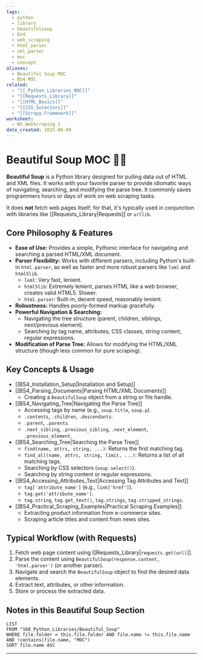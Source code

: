 ```yaml
---
tags:
  - python
  - library
  - beautifulsoup
  - bs4
  - web_scraping
  - html_parser
  - xml_parser
  - moc
  - concept
aliases:
  - Beautiful Soup MOC
  - BS4 MOC
related:
  - "[[_Python_Libraries_MOC]]"
  - "[[Requests_Library]]"
  - "[[HTML_Basics]]"
  - "[[CSS_Selectors]]"
  - "[[Scrapy_Framework]]"
worksheet:
  - WS_WebScraping_1
date_created: 2025-06-09
---
```

# Beautiful Soup MOC 🍲📄

**Beautiful Soup** is a Python library designed for pulling data out of HTML and XML files. It works with your favorite parser to provide idiomatic ways of navigating, searching, and modifying the parse tree. It commonly saves programmers hours or days of work on web scraping tasks.

It does **not** fetch web pages itself; for that, it's typically used in conjunction with libraries like [[Requests_Library|Requests]] or `urllib`.

## Core Philosophy & Features
-   **Ease of Use:** Provides a simple, Pythonic interface for navigating and searching a parsed HTML/XML document.
-   **Parser Flexibility:** Works with different parsers, including Python's built-in `html.parser`, as well as faster and more robust parsers like `lxml` and `html5lib`.
    -   `lxml`: Very fast, lenient.
    -   `html5lib`: Extremely lenient, parses HTML like a web browser, creates valid HTML5. Slower.
    -   `html.parser`: Built-in, decent speed, reasonably lenient.
-   **Robustness:** Handles poorly-formed markup gracefully.
-   **Powerful Navigation & Searching:**
    -   Navigating the tree structure (parent, children, siblings, next/previous element).
    -   Searching by tag name, attributes, CSS classes, string content, regular expressions.
-   **Modification of Parse Tree:** Allows for modifying the HTML/XML structure (though less common for pure scraping).

## Key Concepts & Usage
-   [[BS4_Installation_Setup|Installation and Setup]]
-   [[BS4_Parsing_Documents|Parsing HTML/XML Documents]]
    -   Creating a `BeautifulSoup` object from a string or file handle.
-   [[BS4_Navigating_Tree|Navigating the Parse Tree]]
    -   Accessing tags by name (e.g., `soup.title`, `soup.p`).
    -   `.contents`, `.children`, `.descendants`.
    -   `.parent`, `.parents`.
    -   `.next_sibling`, `.previous_sibling`, `.next_element`, `.previous_element`.
-   [[BS4_Searching_Tree|Searching the Parse Tree]]
    -   `find(name, attrs, string, ...)`: Returns the first matching tag.
    -   `find_all(name, attrs, string, limit, ...)`: Returns a list of all matching tags.
    -   Searching by CSS selectors (`soup.select()`).
    -   Searching by string content or regular expressions.
-   [[BS4_Accessing_Attributes_Text|Accessing Tag Attributes and Text]]
    -   `tag['attribute_name']` (e.g., `link['href']`).
    -   `tag.get('attribute_name')`.
    -   `tag.string`, `tag.get_text()`, `tag.strings`, `tag.stripped_strings`.
-   [[BS4_Practical_Scraping_Examples|Practical Scraping Examples]]
    -   Extracting product information from e-commerce sites.
    -   Scraping article titles and content from news sites.

## Typical Workflow (with Requests)
1.  Fetch web page content using [[Requests_Library|`requests.get(url)`]].
2.  Parse the content using `BeautifulSoup(response.content, 'html.parser')` (or another parser).
3.  Navigate and search the `BeautifulSoup` object to find the desired data elements.
4.  Extract text, attributes, or other information.
5.  Store or process the extracted data.

## Notes in this Beautiful Soup Section
```dataview
LIST
FROM "160_Python_Libraries/Beautiful_Soup"
WHERE file.folder = this.file.folder AND file.name != this.file.name AND !contains(file.name, "MOC")
SORT file.name ASC
```

---